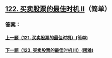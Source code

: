 ## [122. 买卖股票的最佳时机 II](https://leetcode-cn.com/problems/best-time-to-buy-and-sell-stock-ii/)（简单）





### 答案：



#### [上一题（121. 买卖股票的最佳时机）(简单)](https://github.com/sdwwld/leetCode/blob/master/src/main/java/com/wld/java/leetcode/leetCode0121.md)

#### [下一题（123. 买卖股票的最佳时机 III）(困难)](https://github.com/sdwwld/leetCode/blob/master/src/main/java/com/wld/java/leetcode/leetCode0123.md)